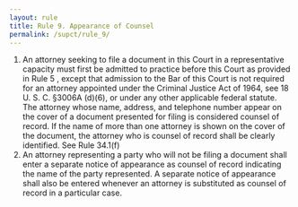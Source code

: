 ```yaml
---
layout: rule
title: Rule 9. Appearance of Counsel
permalink: /supct/rule_9/
---
```


1. An attorney seeking to file a document in this Court in a representative capacity must first be admitted to practice before this Court as provided in Rule 5 , except that admission to the Bar of this Court is not required for an attorney appointed under the Criminal Justice Act of 1964, see 18 U. S. C. §3006A (d)(6), or under any other applicable federal statute. The attorney whose name, address, and telephone number appear on the cover of a document presented for filing is considered counsel of record. If the name of more than one attorney is shown on the cover of the document, the attorney who is counsel of record shall be clearly identified. See Rule 34.1(f)<br>
2. An attorney representing a party who will not be filing a document shall enter a separate notice of appearance as counsel of record indicating the name of the party represented. A separate notice of appearance shall also be entered whenever an attorney is substituted as counsel of record in a particular case.<br>